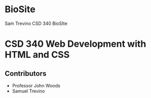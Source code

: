 # BioSite
Sam Trevino CSD 340 BioSIte

# CSD 340 Web Development with HTML and CSS

## Contributors
* Professor John Woods
* Samuel Trevino
